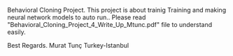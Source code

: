 Behavioral Cloning Project.
This project is about trainig Training and making neural network models to auto run.. Please read "Behavioral_Cloning_Project_4_Write_Up_Mtunc.pdf" file to understand easily.

Best Regards. Murat Tunç
Turkey-Istanbul
